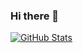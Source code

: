 ### Hi there 👋

[![GitHub Stats](https://github-readme-stats.vercel.app/api?username=geega&theme=dark&show_icons=true&hide=issues,contribs)](https://github.com/geega/)



<!-- [![Top Langs](https://github-readme-stats.vercel.app/api/top-langs/?username=geega&theme=dark&hide=jupyter%20notebook,php,vue,html,css,go&langs_count=8&layout=compact)](https://github.com/geega/) -->
 



<!--
**geega/geega** is a ✨ _special_ ✨ repository because its `README.md` (this file) appears on your GitHub profile.

Here are some ideas to get you started:

- 🔭 I’m currently working on ...
- 🌱 I’m currently learning ...
- 👯 I’m looking to collaborate on ...
- 🤔 I’m looking for help with ...
- 💬 Ask me about ...
- 📫 How to reach me: ...
- 😄 Pronouns: ...
- ⚡ Fun fact: ...
-->
